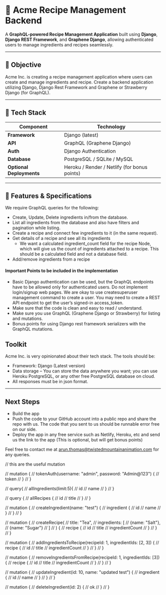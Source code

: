 # 🍳 Acme Recipe Management Backend

A **GraphQL-powered Recipe Management Application** built using **Django**, **Django REST Framework**, and **Graphene Django**, allowing authenticated users to manage ingredients and recipes seamlessly.

---

## 🚀 Objective

Acme Inc. is creating a recipe management application where users can create and manage 
ingredients and recipe. Create a backend application utilizing Django, Django Rest Framework and 
Graphene or Strawberry Django (for GraphQL).

---

## 🧩 Tech Stack

| Component | Technology |
|------------|-------------|
| **Framework** | Django (latest) |
| **API** | GraphQL (Graphene Django) |
| **Auth** | Django Authentication |
| **Database** | PostgreSQL / SQLite / MySQL
| **Optional Deployments** | Heroku / Render / Netlify (for bonus points) |

---

## 🧠 Features & Specifications

We require GraphQL queries for the following: 
- Create, Update, Delete ingredients in/from the database. 
- List all ingredients from the database and also have filters and pagination while listing. 
- Create a recipe and connect few ingredients to it (in the same request). 
- Get details of a recipe and see all its ingredients 
    - We want a calculated ingredient_count field for the recipe Node, which will give us the count of ingredients attached to a recipe. This should be a calculated field and not a database field. 
- Add/remove ingredients from a recipe 
#### Important Points to be included in the implementation 
- Basic Django authentication can be used, but the GraphQL endpoints have to be allowed only for authenticated users. Do not implement login/signup web pages. We are okay to use createsuperuser management command to create a user. You may need to create a REST API endpoint to get the user’s signed-in access_token. 
- Make sure that the code is clean and easy to read / understand. 
- Make sure you use GraphQL (Graphene Django or Strawberry) for listing and mutations. 
- Bonus points for using Django rest framework serializers with the GraphQL mutations. 


## Toolkit  
Acme Inc. is very opinionated about their tech stack. The tools should be:  
- Framework: Django (Latest version) 
- Data storage – You can store the data anywhere you want; you can use Heroku PostgreSQL, or any other free PostgreSQL database on cloud. 
- All responses must be in json format. 
---

## Next Steps

- Build the app  
- Push the code to your GitHub account into a public repo and share the repo with us. The code that you sent to us should be runnable error free on our side. 
- Deploy the app in any free service such as Netlify, Heroku, etc and send us the link to the app (This is optional, but will get bonus points) 


Feel free to contact me at arun.thomas@twistedmountainanimation.com for any queries.
 




// this are the useful mutation

// mutation {
//   tokenAuth(username: "admin", password: "Admin@123") {
//     token
//   }
// }

// query{
//   allIngredients(limit:5){
//     id
//     name
//   }
// }

// query {
//   allRecipes {
//     id
//     title
//   }
// }

// mutation {
//   createIngredient(name: "test") {
//     ingredient {
//       id
//       name
//     }
//   }
// }


// mutation {
//   createRecipe(
//     title: "Tea",
//     ingredients: [
//       {name: "Salt"},
//       {name: "Sugar"}
//     ]
//   ) {
//     recipe {
//       id
//       title
//       ingredientCount
//     }
//   }
// }

// mutation {
//   addIngredientsToRecipe(recipeId: 1, ingredientIds: [2, 3]) {
//     recipe {
//       id
//       title
//       ingredientCount
//     }
//   }
// }

// mutation {
//   removeIngredientsFromRecipe(recipeId: 1, ingredientIds: [3]) {
//     recipe {
//       id
//       title
//       ingredientCount
//     }
//   }
// }

// mutation {
//   updateIngredient(id: 10, name: "updated test") {
//     ingredient {
//       id
//       name
//     }
//   }
// }

// mutation {
//   deleteIngredient(id: 2) {
//     ok
//   }
// }
